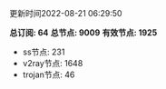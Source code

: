 更新时间2022-08-21 06:29:50

**总订阅: 64**
**总节点: 9009**
**有效节点: 1925**
- ss节点: 231
- v2ray节点: 1648
- trojan节点: 46
